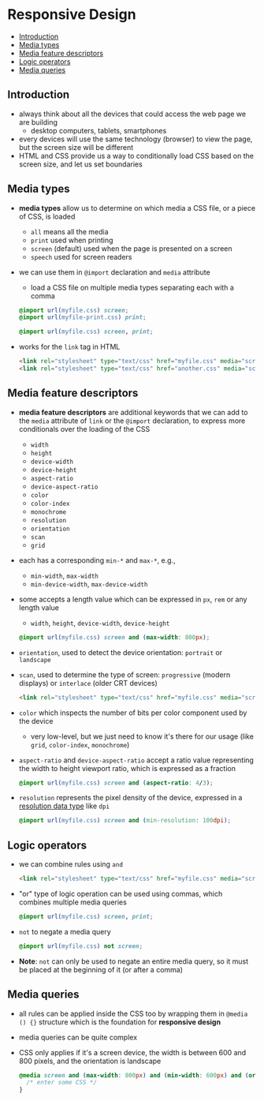 # Responsive Design

- [Introduction](#introduction)
- [Media types](#media-types)
- [Media feature descriptors](#media-feature-descriptors)
- [Logic operators](#logic-operators)
- [Media queries](#media-queries)


## Introduction

- always think about all the devices that could access the web page we are building
  - desktop computers, tablets, smartphones
- every devices will use the same technology (browser) to view the page, but the screen size will be different
- HTML and CSS provide us a way to conditionally load CSS based on the screen size, and let us set boundaries


## Media types

- **media types** allow us to determine on which media a CSS file, or a piece of CSS, is loaded
  - `all` means all the media
  - `print` used when printing
  - `screen` (default) used when the page is presented on a screen
  - `speech` used for screen readers
- we can use them in `@import` declaration and `media` attribute
  - load a CSS file on multiple media types separating each with a comma

  ```css
  @import url(myfile.css) screen;
  @import url(myfile-print.css) print;

  @import url(myfile.css) screen, print;
  ```

- works for the `link` tag in HTML

  ```html
  <link rel="stylesheet" type="text/css" href="myfile.css" media="screen">
  <link rel="stylesheet" type="text/css" href="another.css" media="screen, print">
  ```


## Media feature descriptors

- **media feature descriptors** are additional keywords that we can add to the `media` attribute of `link` or the `@import` declaration, to express more conditionals over the loading of the CSS
  - `width`
  - `height`
  - `device-width`
  - `device-height`
  - `aspect-ratio`
  - `device-aspect-ratio`
  - `color`
  - `color-index`
  - `monochrome`
  - `resolution`
  - `orientation`
  - `scan`
  - `grid`
- each has a corresponding `min-*` and `max-*`, e.g., 
  - `min-width`, `max-width`
  - `min-device-width`, `max-device-width`
- some accepts a length value which can be expressed in `px`, `rem` or any length value
  - `width`, `height`, `device-width`, `device-height`

  ```css
  @import url(myfile.css) screen and (max-width: 800px);
  ```

- `orientation`, used to detect the device orientation: `portrait` or `landscape`
- `scan`, used to determine the type of screen: `progressive` (modern displays) or `interlace` (older CRT devices)

  ```html
  <link rel="stylesheet" type="text/css" href="myfile.css" media="screen and (orientation: portrait)">
  ```

- `color` which inspects the number of bits per color component used by the device
  - very low-level, but we just need to know it's there for our usage (like `grid`, `color-index`, `monochrome`)
- `aspect-ratio` and `device-aspect-ratio` accept a ratio value representing the width to height viewport ratio, which is expressed as a fraction

  ```css
  @import url(myfile.css) screen and (aspect-ratio: 4/3);
  ```

- `resolution` represents the pixel density of the device, expressed in a [resolution data type](https://developer.mozilla.org/en-US/docs/Web/CSS/resolution) like `dpi`

  ```css
  @import url(myfile.css) screen and (min-resolution: 100dpi);
  ```


## Logic operators

- we can combine rules using `and`

  ```html
  <link rel="stylesheet" type="text/css" href="myfile.css" media="screen and (max-width: 800px)">
  ```

- "or" type of logic operation can be used using commas, which combines multiple media queries

  ```css
  @import url(myfile.css) screen, print;
  ```

- `not` to negate a media query

  ```css
  @import url(myfile.css) not screen;
  ```
  
- **Note**: `not` can only be used to negate an entire media query, so it must be placed at the beginning of it (or after a comma)


## Media queries

- all rules can be applied inside the CSS too by wrapping them in `@media () {}` structure which is the foundation for **responsive design**
- media queries can be quite complex
- CSS only applies if it's a screen device, the width is between 600 and 800 pixels, and the orientation is landscape

  ```css
  @media screen and (max-width: 800px) and (min-width: 600px) and (orientation: landscape) {
    /* enter some CSS */
  }
  ```
